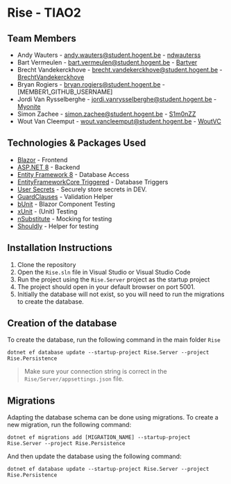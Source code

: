 # Rise - TIAO2

## Team Members
- Andy Wauters - [andy.wauters@student.hogent.be](mailto:andy.wauters@student.hogent.be) - [ndwauterss](https://github.com/ndwauterss)
- Bart Vermeulen - [bart.vermeulen@student.hogent.be](mailto:bart.vermeulen@student.hogent.be) - [Bartver](https://github.com/Bartver)
- Brecht Vandekerckhove - [brecht.vandekerckhove@student.hogent.be](mailto:brecht.vandekerckhove@student.hogent.be) - [BrechtVandekerckhove](https://github.com/BrechtVandekerckhove)
- Bryan Rogiers - [bryan.rogiers@student.hogent.be](mailto:bryan.rogiers@student.hogent.be) - [MEMBER1_GITHUB_USERNAME]
- Jordi Van Rysselberghe - [jordi.vanrysselberghe@student.hogent.be](mailto:jordi.vanrysselberghe@student.hogent.be) - [Myonite](https://github.com/Myonite)
- Simon Zachee - [simon.zachee@student.hogent.be](mailto:simon.zachee@student.hogent.be) - [S1m0nZZ](https://github.com/S1m0nZZ)
- Wout Van Cleemput - [wout.vancleemput@student.hogent.be](mailto:wout.vancleemput@student.hogent.be) - [WoutVC](https://github.com/WoutVC)

## Technologies & Packages Used
- [Blazor](https://dotnet.microsoft.com/en-us/apps/aspnet/web-apps/blazor) - Frontend
- [ASP.NET 8](https://dotnet.microsoft.com/en-us/apps/aspnet) - Backend
- [Entity Framework 8](https://learn.microsoft.com/en-us/ef/) - Database Access
- [EntityFrameworkCore Triggered](https://github.com/koenbeuk/EntityFrameworkCore.Triggered) - Database Triggers
- [User Secrets](https://docs.microsoft.com/en-us/aspnet/core/security/app-secrets) - Securely store secrets in DEV.
- [GuardClauses](https://github.com/ardalis/GuardClauses) - Validation Helper
- [bUnit](https://bunit.dev) - Blazor Component Testing
- [xUnit](https://xunit.net) - (Unit) Testing
- [nSubstitute](https://nsubstitute.github.io) - Mocking for testing
- [Shouldly](https://docs.shouldly.org) - Helper for testing

## Installation Instructions
1. Clone the repository
2. Open the `Rise.sln` file in Visual Studio or Visual Studio Code
3. Run the project using the `Rise.Server` project as the startup project
4. The project should open in your default browser on port 5001.
5. Initially the database will not exist, so you will need to run the migrations to create the database.

## Creation of the database
To create the database, run the following command in the main folder `Rise`
```
dotnet ef database update --startup-project Rise.Server --project Rise.Persistence
```
> Make sure your connection string is correct in the `Rise/Server/appsettings.json` file.

## Migrations
Adapting the database schema can be done using migrations. To create a new migration, run the following command:
```
dotnet ef migrations add [MIGRATION_NAME] --startup-project Rise.Server --project Rise.Persistence
```
And then update the database using the following command:
```
dotnet ef database update --startup-project Rise.Server --project Rise.Persistence
```
